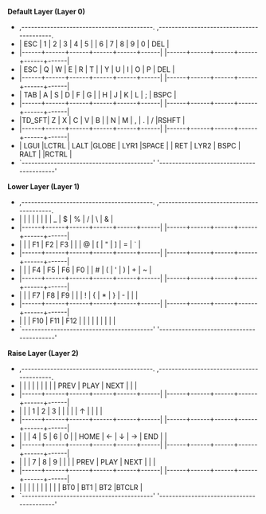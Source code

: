 **Default Layer (Layer 0)**

 * ,-----------------------------------------.                    ,-----------------------------------------.
 * |  ESC |  1   |  2   |  3   |  4   |  5   |                    |  6   |  7   |  8   |  9   |  0   | DEL  |
 * |------+------+------+------+------+------|                    |------+------+------+------+------+------|
 * |  ESC |  Q   |  W   |  E   |  R   |  T   |                    |  Y   |  U   |  I   |  O   |  P   | DEL  |
 * |------+------+------+------+------+------|                    |------+------+------+------+------+------|
 * | TAB  |  A   |  S   |  D   |  F   |  G   |                    |  H   |  J   |  K   |  L   |  ;   | BSPC |
 * |------+------+------+------+------+------|                    |------+------+------+------+------+------|
 * |TD_SFT|  Z   |  X   |  C   |  V   |  B   |                    |  N   |  M   |  ,   |  .   |  /   |RSHFT |
 * |------+------+------+------+------+------|                    |------+------+------+------+------+------|
 * | LGUI |LCTRL | LALT |GLOBE | LYR1 |SPACE |                    | RET  | LYR2 | BSPC | RALT |      |RCTRL |
 * `-----------------------------------------'                    '-----------------------------------------'


**Lower Layer (Layer 1)**

 * ,-----------------------------------------.                    ,-----------------------------------------.
 * |      |      |      |      |      |      |                    |  _   |  $   |  %   |  /   |  \   |  &   |
 * |------+------+------+------+------+------|                    |------+------+------+------+------+------|
 * |      |      |  F1  |  F2  |  F3  |      |                    |  @   |  [   |  "   |  ]   |  =   |  `   |
 * |------+------+------+------+------+------|                    |------+------+------+------+------+------|
 * |      |      |  F4  |  F5  |  F6  |  F0  |                    |  #   |  (   |  '   |  )   |  +   |  ~   |
 * |------+------+------+------+------+------|                    |------+------+------+------+------+------|
 * |      |      |  F7  |  F8  |  F9  |      |                    |  !   |  {   |  *   |  }   |  -   |  |   |
 * |------+------+------+------+------+------|                    |------+------+------+------+------+------|
 * |      |      | F10  | F11  | F12  |      |                    |      |      |      |      |      |      |
 * `-----------------------------------------'                    '-----------------------------------------'


**Raise Layer (Layer 2)**

 * ,-----------------------------------------.                    ,-----------------------------------------.
 * |      |      |      |      |      |      |                    |      | PREV | PLAY | NEXT |      |      |
 * |------+------+------+------+------+------|                    |------+------+------+------+------+------|
 * |      |      |  1   |  2   |  3   |      |                    |      |      |  ↑   |      |      |      |
 * |------+------+------+------+------+------|                    |------+------+------+------+------+------|
 * |      |      |  4   |  5   |  6   |  0   |                    | HOME |  ←   |  ↓   |  →   | END  |      |
 * |------+------+------+------+------+------|                    |------+------+------+------+------+------|
 * |      |      |  7   |  8   |  9   |      |                    |      | PREV | PLAY | NEXT |      |      |
 * |------+------+------+------+------+------|                    |------+------+------+------+------+------|
 * |      |      |      |      |      |      |                    |      |      | BT0  | BT1  | BT2  |BTCLR |
 * `-----------------------------------------'                    '-----------------------------------------'

